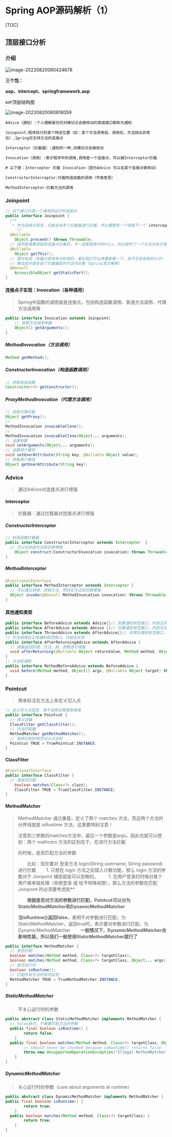 # Spring AOP源码解析（1）

[TOC]

## 顶层接口分析

### 介绍

![image-20220820080424678](https://tva1.sinaimg.cn/large/e6c9d24ely1h5cwp6zsf9j20js0mmdh4.jpg)

**三个包：**

**aop、intercept、springframework.aop**

`AOP`顶层结构图

![image-20220820080818059](https://tva1.sinaimg.cn/large/e6c9d24ely1h5cwt6x7atj20u00uatab.jpg)

```properties
Advice（通知）:个人理解是任何对横切点会做改动的类或接口都称为通知

Joinpoint:程序执行的某个特定位置（如：某个方法调用前、调用后，方法抛出异常后）,Spring仅支持方法的连接点

Interceptor（拦截器）:通知的一种,对横切点会做改动

Invocation（调用）:表示程序中的调用,调用是一个连接点，可以被Interceptor拦截

# 以下是：Interceptor 拦截 Invocation（因为Advice 可以在某个连接点做改动）

ConstructorInterceptor:拦截构造函数的调用（字面意思）

MethodInterceptor:拦截方法的调用
```

### Joinpoint

```java
// 这个接口代表一个通用的运行时连接点
public interface Joinpoint {
  /**
   * 作为连接点而言，可能会有多个拦截器进行拦截，所以需要有一个获取下一个`interceptor`的功能方	 * 法，所以有了
	 */
  @Nullable
	Object proceed() throws Throwable;
  // 自然是需要获取到连接点对象的，不一定都是类中的this，所以提供了一个方法交给子类自己实现
  @Nullable
	Object getThis();
  // 暂时未知（本篇只是用来分析源码，最后我们可以再重新看一下，说不定会有新的认识）
  // 静态部分是安装了拦截器链的可访问对象（Spring官方解释）
  @Nonnull
	AccessibleObject getStaticPart();
}
```

#### 连接点子实现：Invocation（各种调用）

> Spring中函数的调用就是连接点，包括构造函数调用、普通方法调用、代理方法调用等

```java
public interface Invocation extends Joinpoint{
	// 获取方法调用参数
	Object[] getArguments();
}
```

##### MethodInvocation（方法调用）

```java
Method getMethod();
```

##### ConstructorInvocation（构造函数调用）

```java
// 获取构造函数
Constructor<?> getConstructor();
```

##### ProxyMethodInvocation（代理方法调用）

```java
// 获取代理对象
Object getProxy();
// 
MethodInvocation invocableClone();
//
MethodInvocation invocableClone(Object... arguments);
// 设置参数
void setArguments(Object... arguments);
// 设置用户属性
void setUserAttribute(String key, @Nullable Object value);
// 获取用户属性
Object getUserAttribute(String key);
```

### Advice

> 通过Advice对连接点进行增强

#### Interceptor

> 拦截器：通过拦截器对连接点进行增强

##### ConstructorInterceptor

```java
// 构造函数拦截器
public interface ConstructorInterceptor extends Interceptor  {
  // 可以在构造方法前后做增强
	Object construct(ConstructorInvocation invocation) throws Throwable;
}
```

##### MethodInterceptor

```java
@FunctionalInterface
public interface MethodInterceptor extends Interceptor {
  // 可以通过调用，获取方法，然后在方法前后做增强
  Object invoke(@Nonnull MethodInvocation invocation) throws Throwable;
}
```

#### 其他通知类型

```java
public interface BeforeAdvice extends Advice{}// 前置通知规范接口，内部无实现
public interface AfterAdvice extends Advice {}// 后置通知规范接口，内部无实现
public interface ThrowsAdvice extends AfterAdvice{}// 异常后通知规范接口，内部无实现
// 方法调用后正常通知规范接口，内部无实现
public interface AfterReturningAdvice extends AfterAdvice {
  // 根据返回的值，方法，类，参数进行增强
  void afterReturning(@Nullable Object returnValue, Method method, Object[] args, @Nullable Object target) throws Throwable;
}
// 方法前通知
public interface MethodBeforeAdvice extends BeforeAdvice {
  void before(Method method, Object[] args, @Nullable Object target) throws Throwable;
}
```

### Pointcut

> 用来标注在方法上来定义切入点

```java
// 定义切入点信息，用于选择在哪里做增强
public interface Pointcut {
  // 类过滤器
  ClassFilter getClassFilter();
  // 方法匹配器
  MethodMatcher getMethodMatcher();
  // 始终匹配的规范切入点实例
  Pointcut TRUE = TruePointcut.INSTANCE;
}
```

#### ClassFilter

```java
@FunctionalInterface
public interface ClassFilter {
  // 类是否匹配
	boolean matches(Class<?> clazz);
	ClassFilter TRUE = TrueClassFilter.INSTANCE;
}
```

#### MethodMatcher

> MethodMatcher 通过重载，定义了两个 matches 方法，而这两个方法的分界线就是 isRuntime 方法，这里要特别注意！
>
> 注意到三参数的matches方法中，最后一个参数是args，因此也就可以想到：两个 mathcers 方法的区别在于，在进行方法拦截
>
> 的时候，是否匹配方法的参数
>
> 　　比如：现在要对 登录方法 login(String username, String passwod) 进行拦截 
> 　　1. 只想在 login 方法之前插入计数功能，那么 login 方法的参数对于 Joinpoint 捕捉就是可以忽略的。 
> 　　1.  在用户登录的时候对某个用户做单独处理（拒绝登录 或 给予特殊权限），那么方法的参数在匹配 Joinpoint 时必须要考虑到**
>
> 　　**根据是否对方法的参数进行匹配，Pointcut可以分为StaticMethodMatcher和DynamicMethodMatcher**
>
> **当isRuntime()返回false**，表明不对参数进行匹配，为StaticMethodMatcher，返回true时，表示要对参数进行匹配，为DynamicMethodMatcher
> 　　**一般情况下，DynamicMethodMatcher会影响性能，所以我们一般使用StaticMethodMatcher就行了**

```java
public interface MethodMatcher {
  // 是否匹配
  boolean matches(Method method, Class<?> targetClass);
  boolean matches(Method method, Class<?> targetClass, Object... args);
  // 是否运行时
  boolean isRuntime();
  // 匹配所有方法的规范实例
  MethodMatcher TRUE = TrueMethodMatcher.INSTANCE;
}
```

##### StaticMethodMatcher

> 不关心运行时的参数

```java
public abstract class StaticMethodMatcher implements MethodMatcher {
  // false表示，不需要匹配方法的参数
  public final boolean isRuntime() {
		return false;
	}
  public final boolean matches(Method method, Class<?> targetClass, Object... args) {
		// should never be invoked because isRuntime() returns false
		throw new UnsupportedOperationException("Illegal MethodMatcher usage");
	}
}
```

##### DynamicMethodMatcher

> 关心运行时的参数（care about arguments at runtime）

```java
public abstract class DynamicMethodMatcher implements MethodMatcher {
public final boolean isRuntime() {
		return true;
	}
  public boolean matches(Method method, Class<?> targetClass) {
		return true;
	}
}
```

